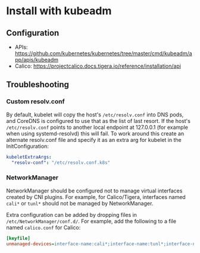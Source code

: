 # Install with kubeadm

## Configuration

- APIs: <https://github.com/kubernetes/kubernetes/tree/master/cmd/kubeadm/app/apis/kubeadm>
- Calico: <https://projectcalico.docs.tigera.io/reference/installation/api>

## Troubleshooting

### Custom resolv.conf

By default, kubelet will copy the host's `/etc/resolv.conf` into DNS pods, and
CoreDNS is configured to use that as the list of last resort. If the host's
`/etc/resolv.conf` points to another local endpoint at 127.0.0.1 (for example
when using systemd-resolvd) this will fail.  To work around this create an
alternate resolv.conf file and specify it as an extra arg for kubelet in the
InitConfiguration:

```yaml
kubeletExtraArgs:
  "resolv-conf": "/etc/resolv.conf.k8s"
```

### NetworkManager

NetworkManager should be configured not to manage virtual interfaces created by
CNI plugins. For example, for Calico/Tigera, interfaces named `cali*` or `tunl*`
should not be managed by NetworkManager.

Extra configuration can be added by dropping files in
`/etc/NetworkManager/conf.d/`. For example, add the following to a file named
`calico.conf` for Calico:

```ini
[keyfile]
unmanaged-devices=interface-name:cali*;interface-name:tunl*;interface-name:vxlan.calico
```
